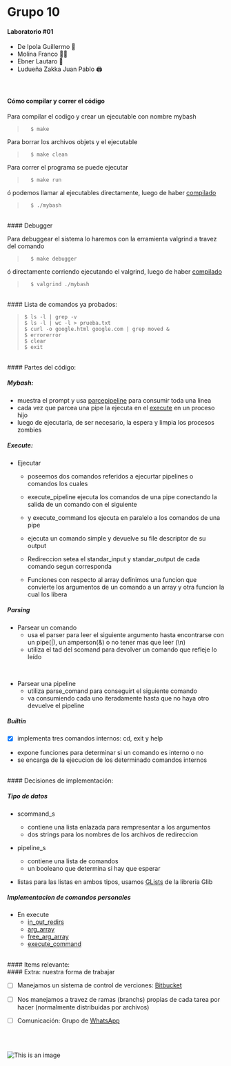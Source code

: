 # Grupo 10 

#### Laboratorio #01


* De Ipola Guillermo 🐋 
* Molina Franco 😶‍🌫️ 
* Ebner Lautaro 🚙 
* Ludueña Zakka Juan Pablo 🖨️


<br>
<h4 id="comp">Cómo compilar y correr el código</h4> 

Para compilar el codigo y crear un ejecutable con nombre mybash 

>       $ make


Para borrar los archivos objets y el ejecutable

>       $ make clean


Para correr el programa se puede ejecutar

>       $ make run


ó podemos llamar al ejecutables directamente, luego de haber [compilado](#comp)

>       $ ./mybash


<br>
#### Debugger

Para debuggear el sistema lo haremos con la erramienta valgrind a travez del comando

>       $ make debugger


ó directamente corriendo ejecutando el valgrind, luego de haber [compilado](#comp)

>       $ valgrind ./mybash




<br>
####  Lista de comandos ya probados:

<blockquote>

    $ ls -l | grep -v
    $ ls -l | wc -l > prueba.txt 
    $ curl -o google.html google.com | grep moved & 
    $ errorerror 
    $ clear 
    $ exit 

</blockquote>



<br>
####  Partes del código:

##### Mybash:

- muestra el prompt y usa [parcepipeline]() para consumir toda una linea
- cada vez que parcea una pipe la ejecuta en el [execute]() en un proceso hijo
- luego de ejecutarla, de ser necesario, la espera y limpia los procesos zombies

##### Execute:

- Ejecutar
        
    - poseemos dos comandos referidos a ejecurtar pipelines o comandos los cuales
    - execute_pipeline ejecuta los comandos de una pipe conectando la salida de un comando con el siguiente
        
    - y execute_command los ejecuta en paralelo a los comandos de una pipe
    - ejecuta un comando simple y devuelve su file descriptor de su output

    - Redireccion
        setea el standar_input y standar_output de cada comando segun corresponda

    - Funciones con respecto al array
        definimos una funcion que convierte los argumentos de un comando a un array
        y otra funcion la cual los libera

##### Parsing

- Parsear un comando
    - usa el parser para leer el siguiente argumento hasta encontrarse con un pipe(|), un amperson(&) o no tener mas que leer (\n)
    - utiliza el tad del scomand para devolver un comando que refleje lo leído 

<br>

- Parsear una pipeline
    - utiliza parse_comand para conseguirt el siguiente comando 
    - va consumiendo cada uno iteradamente hasta que no haya otro
    devuelve el pipeline
    

##### Builtin

- [x] implementa tres comandos internos: cd, exit y help
- expone funciones para determinar si un comando es interno o no
- se encarga de la ejecucion de los determinado comandos internos

<br>
####  Decisiones de implementación:

##### Tipo de datos

- scommand_s 
    - contiene una lista enlazada para rempresentar a los argumentos
    - dos strings para los nombres de los archivos de redireccion

- pipeline_s
    - contiene una lista de comandos
    - un booleano que determina si hay que esperar

- listas
    para las listas en ambos tipos, usamos [GLists](https://docs.gtk.org/glib/struct.List.html) de la libreria Glib

##### Implementacion de comandos personales 

- En execute
    - [in_out_redirs]()
    - [arg_array]()
    - [free_arg_array]()
    - [execute_command]()

<br>
####  Items relevante:

<br>
####  Extra: nuestra forma de trabajar

- [ ] Manejamos un sistema de control de verciones: [Bitbucket](https://bitbucket.org/)
- [ ] Nos manejamos a travez de ramas (branchs) propias de cada tarea por hacer (normalmente distribuidas por archivos)
- [ ] Comunicación: Grupo de [WhatsApp](https://web.whatsapp.com/)


<br>
<br>

![This is an image](https://www.famaf.unc.edu.ar/static/assets/logosFooterBottom.svg)

